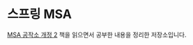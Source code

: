 # 스프링 MSA

[MSA 공작소 개정 2](https://www.aladin.co.kr/shop/wproduct.aspx?ItemId=296893396)
책을 읽으면서 공부한 내용을 정리한 저장소입니다.